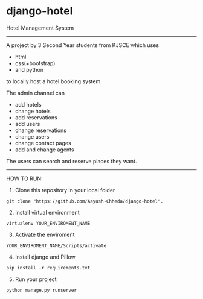 # django-hotel
Hotel Management System

__________________________________
A project by 3 Second Year students from KJSCE which uses 
 - html 
 - css(+bootstrap) 
 - and python 

to locally host a hotel booking system. 

The admin channel can 
 - add hotels
 - change hotels
 - add reservations 
 - add users
 - change reservations
 - change users
 - change contact pages
 - add and change agents 

The users can search and reserve places they want.
____________________________________________________

HOW TO RUN:

 1. Clone this repository in your local folder
  ```
  git clone "https://github.com/Aayush-Chheda/django-hotel".
  ```
 2. Install virtual environment 
  ```
  virtualenv YOUR_ENVIROMENT_NAME
  ```
 3. Activate the enviroment 
  ```
  YOUR_ENVIROMENT_NAME/Scripts/activate
  ```
 4. Install django and Pillow 
  ```
  pip install -r requirements.txt
  ```
 5. Run your project
  ```
  python manage.py runserver
  ```
